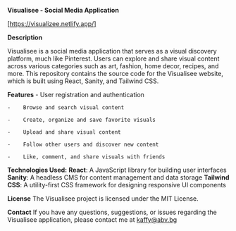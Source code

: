 **Visualisee - Social Media Application**

[https://visualizee.netlify.app/]


**Description**

Visualisee is a social media application that serves as a visual discovery platform, much like Pinterest. Users can explore and share visual content across various categories such as art, fashion, home decor, recipes, and more. This repository contains the source code for the Visualisee website, which is built using React, Sanity, and Tailwind CSS.

**Features**
    -    User registration and authentication

    -    Browse and search visual content

    -    Create, organize and save favorite visuals

    -    Upload and share visual content

    -    Follow other users and discover new content

    -    Like, comment, and share visuals with friends

**Technologies Used:**
**React**: A JavaScript library for building user interfaces
**Sanity**: A headless CMS for content management and data storage
**Tailwind** **CSS**: A utility-first CSS framework for designing responsive UI components


**License**
The Visualisee project is licensed under the MIT License.

**Contact**
If you have any questions, suggestions, or issues regarding the Visualisee application, please contact me at kaffy@abv.bg
